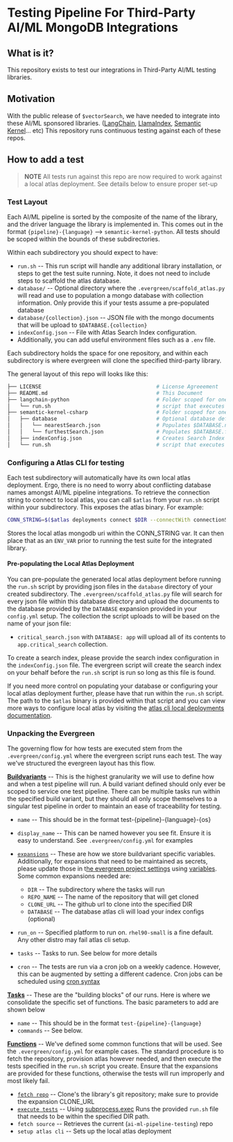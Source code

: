 # Testing Pipeline For Third-Party AI/ML MongoDB Integrations

## What is it?

This repository exists to test our integrations in Third-Party AI/ML testing libraries.

## Motivation

With the public release of `$vectorSearch`, we have needed to integrate into these AI/ML sponsored libraries. 
([LangChain](https://github.com/langchain-ai/langchainjs), [LlamaIndex](https://github.com/run-llama/llama_index), [Semantic Kernel](https://github.com/microsoft/semantic-kernel)... etc) This repository runs continuous testing against each of these repos.

## How to add a test
> **NOTE** All tests run against this repo are now required to work against a local atlas deployment. See details below to ensure proper set-up

### Test Layout

Each AI/ML pipeline is sorted by the composite of the name of the library, and the driver language the library is implemented in. This comes out in the format `{pipeline}-{language}` --> `semantic-kernel-python`. All tests should be scoped within the bounds of these subdirectories.

Within each subdirectory you should expect to have:
- `run.sh`  --  This run script will handle any additional library installation, or steps to get the test suite running. Note, it does not need to include steps to scaffold the atlas database.
- `database/` -- Optional directory where the `.evergreen/scaffold_atlas.py` will read and use to population a mongo database with collection information. Only provide this if your tests assume a pre-populated database
- `database/{collection}.json` -- JSON file with the mongo documents that will be upload to `$DATABASE.{collection}`
- `indexConfig.json` -- File with Atlas Search Index configuration.
- Additionally, you can add useful environment files such as a `.env` file.

Each subdirectory holds the space for one repository, and within each subdirectory is where evergreen will clone the specified third-party library.

The general layout of this repo will looks like this:
```bash
├── LICENSE										# License Agreeement
├── README.md									# This Document
├── langchain-python							# Folder scoped for one Integration
│   └── run.sh									# script that executes test
├── semantic-kernel-csharp						# Folder scoped for one Integration
│   ├── database								# Optional database definition
│   │   └── nearestSearch.json					# Populates $DATABASE.nearestSearch
│   │   └── furthestSearch.json					# Populates $DATABASE.furthestSearch
│   ├── indexConfig.json						# Creates Search Index on $DATABASE
│   └── run.sh									# script that executes test
```

### Configuring a Atlas CLI for testing
Each test subdirectory will automatically have its own local atlas deployment. Ergo, there is no need to worry about conflicting database names amongst AI/ML pipeline integrations. To retrieve the connection string to connect to local atlas, you can call `$atlas` from your `run.sh` script within your subdirectory. This exposes the atlas binary. For example:

```bash
CONN_STRING=$($atlas deployments connect $DIR --connectWith connectionString)
```
Stores the local atlas mongodb uri within the CONN_STRING var. It can then place that as an `ENV_VAR` prior to running the test suite for the integrated library.

#### Pre-populating the Local Atlas Deployment
You can pre-populate the generated local atlas deployment before running the `run.sh` script by providing json files in the `database` directory of your created subdirectory. The `.evergreen/scaffold_atlas.py` file will search for every json file within this database directory and upload the documents to the database provided by the `DATABASE` expansion provided in your `config.yml` setup. The collection the script uploads to will be based on the name of your json file:
- `critical_search.json` with `DATABASE: app` will upload all of its contents to `app.critical_search` collection.

To create a search index, please provide the search index configuration in the `indexConfig.json` file. The evergreen script will create the search index on your behalf before the `run.sh` script is run so long as this file is found.

If you need more control on populating your database or configuring your local atlas deployment further, please have that run within the `run.sh` script. The path to the `$atlas` binary is provided within that script and you can view more ways to configure local atlas by visiting the [atlas cli local deployments documentation](https://www.mongodb.com/docs/atlas/cli/stable/atlas-cli-local-cloud/).

### Unpacking the Evergreen

The governing flow for how tests are executed stem from the `.evergreen/config.yml` where the evergreen script runs each test. The way we've structured the evergreen layout has this flow.

**[Buildvariants](https://docs.devprod.prod.corp.mongodb.com/evergreen/Project-Configuration/Project-Configuration-Files#build-variants)** -- This is the highest granularity we will use to define how and when a test pipeline will run. A build variant defined should only ever be scoped to service one test pipeline. There can be multiple tasks run within the specified build variant, but they should all only scope themselves to a singular test pipeline in order to maintain an ease of traceability for testing.

-   `name` -- This should be in the format test-{pipeline}-{language}-{os}
-   `display_name` -- This can be named however you see fit. Ensure it is easy to understand. See `.evergreen/config.yml` for examples
-   [`expansions`](https://docs.devprod.prod.corp.mongodb.com/evergreen/Project-Configuration/Project-Configuration-Files/#expansions) -- These are how we store buildvariant specific variables. Additionally, for expansions that need to be maintained as secrets, please update those in t[he evergreen project settings](https://spruce.mongodb.com/project/ai-ml-pipeline-testing/settings/variables) using [variables](https://docs.devprod.prod.corp.mongodb.com/evergreen/Project-Configuration/Project-and-Distro-Settings#variables). Some common expansions needed are:
    -   `DIR` -- The subdirectory where the tasks will run
    -   `REPO_NAME` -- The name of the repository that will get cloned
    -   `CLONE_URL` -- The github url to clone into the specified DIR
    -   `DATABASE` -- The database atlas cli will load your index configs (optional)

-   `run_on` -- Specified platform to run on. `rhel90-small` is a fine default. Any other distro may fail atlas cli setup.
-   `tasks` -- Tasks to run. See below for more details
-   `cron` -- The tests are run via a cron job on a weekly cadence. However, this can be augmented by setting a different cadence. Cron jobs can be scheduled using [cron syntax](https://crontab.guru/#0_0_*_*_0)

**[Tasks](https://docs.devprod.prod.corp.mongodb.com/evergreen/Project-Configuration/Project-Configuration-Files#tasks)** -- These are the "building blocks" of our runs. Here is where we consolidate the specific set of functions. The basic parameters to add are shown below

-   `name` -- This should be in the format `test-{pipeline}-{language}`
-   `commands` -- See below.

**[Functions](https://docs.devprod.prod.corp.mongodb.com/evergreen/Project-Configuration/Project-Configuration-Files#functions)** -- We've defined some common functions that will be used. See the `.evergreen/config.yml` for example cases. The standard procedure is to fetch the repository, provision atlas however needed, and then execute the tests specified in the `run.sh` script you create. Ensure that the expansions are provided for these functions, otherwise the tests will run improperly and most likely fail.

-   [`fetch repo`](https://github.com/mongodb-labs/ai-ml-pipeline-testing/blob/main/.evergreen/config.yml#L30) -- Clone's the library's git repository; make sure to provide the expansion CLONE_URL
-   [`execute tests`](https://github.com/mongodb-labs/ai-ml-pipeline-testing/blob/main/.evergreen/config.yml#L51) -- Using [subprocess.exec](https://docs.devprod.prod.corp.mongodb.com/evergreen/Project-Configuration/Project-Commands#subprocessexec) Runs the provided `run.sh` file that needs to be within the specified DIR path.
-   `fetch source` -- Retrieves the current (`ai-ml-pipeline-testing`) repo
-   `setup atlas cli` -- Sets up the local atlas deployment

